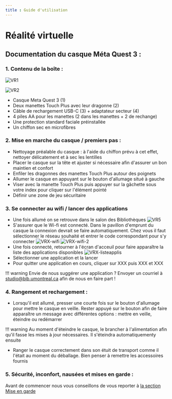 ```yaml
---
title : Guide d'utilisation
---
```

# Réalité virtuelle

## Documentation du casque Méta Quest 3 :

### 1. Contenu de la boîte :

![VR1](/img/docs/VR1.webp)

![VR2](/img/docs/VR2.webp)

- Casque Meta Quest 3 (1)
- Deux manettes Touch Plus avec leur dragonne (2)
- Câble de rechargement USB-C (3) + adaptateur secteur (4)
- 4 piles AA pour les manettes (2 dans les manettes + 2 de rechange)
- Une protection standard faciale préinstallée
- Un chiffon sec en microfibres


### 2. Mise en marche du casque / premiers pas :

- Nettoyage préalable du casque : à l'aide du chiffon prévu à cet effet, nettoyer délicatement et à sec les lentilles
- Placer le casque sur la tête et ajuster si nécessaire afin d'assurer un bon maintien et confort
- Enfiler les dragonnes des manettes Touch Plus autour des poignets
- Allumer le casque en appuyant sur le bouton d'allumage situé à gauche
- Viser avec la manette Touch Plus puis appuyer sur la gâchette sous votre index pour cliquer sur l'élément pointé
- Définir une zone de jeu sécuritaire

### 3. Se connecter au wifi / lancer des applications

- Une fois allumé on se retrouve dans le salon des Bibliothèques
![VR5](/img/docs/VR5.webp)
- S'assurer que le Wi-fi est connecté. Dans le pavillon d'emprunt du casque la connexion devrait se faire automatiquement. Chez vous il faut sélectionner le réseau souhaité et entrer le code correspondant pour s'y connecter
![VRX-wifi](/img/docs/VRX-wifi.webp)
![VRX-wifi-2](/img/docs/VRX-wifi-2.webp)
- Une fois connecté, retourner à l'écran d'acceuil pour faire apparaître la liste des applications disponibles
![VRX-listeapplis](/img/docs/VRX-listeapplis.webp)
- Sélectionner une application et la lancer
- Pour quitter une application en cours, cliquer sur XXX puis XXX et XXX

!!! warning
    Envie de nous suggérer une application ? Envoyer un courriel à studio@bib.umontreal.ca afin de nous en faire part !

### 4. Rangement et rechargement :

- Lorsqu'il est allumé, presser une courte fois sur le bouton d'allumage pour mettre le casque en veille. Rester appuyé sur le bouton afin de faire apparaître un message avec différentes options : mettre en veille, éteindre ou redémarrer

!!! warning
    Au moment d'éteindre le casque, le brancher à l'alimentation afin qu'il fasse les mises à jour nécessaires. Il s'éteindra automatiquementy ensuite

- Ranger le casque correctement dans son étuit de transport comme il l'était au moment du déballage. Bien penser à remettre les accessoires fournis

### 5. Sécurité, inconfort, nausées et mises en garde :

Avant de commencer nous vous conseillons de vous reporter à [la section Mise en garde](https://studio.bib.umontreal.ca/creatives/vr/mise-en-garde)
